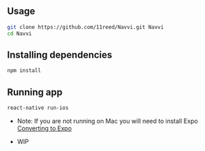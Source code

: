 ## Usage
```bash
git clone https://github.com/11reed/Navvi.git Navvi
cd Navvi
```
## Installing dependencies 
```bash
npm install
```
## Running app
```bash
react-native run-ios
```
* Note: If you are not running on Mac you will need to install Expo [Converting to Expo](https://github.com/expo/xde#converting-an-existing-project-to-work-with-expo)

* WIP

